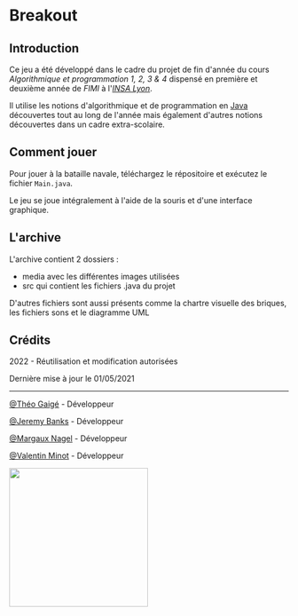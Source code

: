 # Breakout

## Introduction

Ce jeu a été développé dans le cadre du projet de fin d'année du cours *Algorithmique et programmation 1, 2, 3 & 4* dispensé en première et deuxième année de *FIMI* à l'*[INSA Lyon](https://www.insa-lyon.fr/)*.

Il utilise les notions d'algorithmique et de programmation en [Java](https://www.java.com/fr/) découvertes tout au long de l'année mais également d'autres notions découvertes dans un cadre extra-scolaire.

## Comment jouer

Pour jouer à la bataille navale, téléchargez le répositoire et exécutez le fichier `Main.java`.

Le jeu se joue intégralement à l'aide de la souris et d'une interface graphique.

## L'archive
L'archive contient 2 dossiers : 
- media avec les différentes images utilisées 
- src qui contient les fichiers .java du projet 

D'autres fichiers sont aussi présents comme la chartre visuelle des briques, les fichiers sons et le diagramme UML 

## Crédits
2022 - Réutilisation et modification autorisées

Dernière mise à jour le 01/05/2021

------------------

[@Théo Gaigé](https://github.com/The00G) - Développeur

[@Jeremy Banks](https://github.com/JeyBanks) - Développeur

[@Margaux Nagel](https://github.com/margauxnagel) - Développeur

[@Valentin Minot](https://github.com/val23waaaah) - Développeur

<img src="https://www.insa-lyon.fr/sites/www.insa-lyon.fr/files/logo-coul.png" width="250"/>
